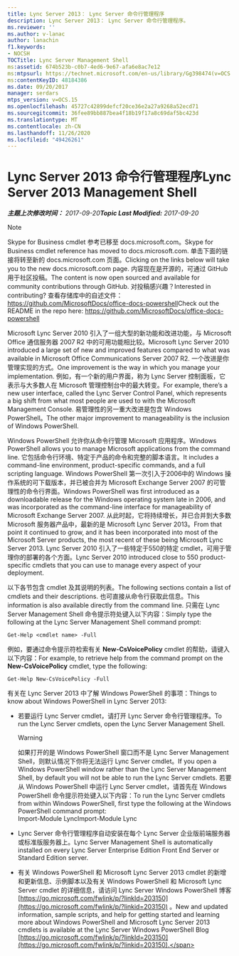 ```yaml
---
title: Lync Server 2013： Lync Server 命令行管理程序
description: Lync Server 2013： Lync Server 命令行管理程序。
ms.reviewer: ''
ms.author: v-lanac
author: lanachin
f1.keywords:
- NOCSH
TOCTitle: Lync Server Management Shell
ms:assetid: 674b523b-c0b7-4ed6-9e67-afa6e8ac7e12
ms:mtpsurl: https://technet.microsoft.com/en-us/library/Gg398474(v=OCS.15)
ms:contentKeyID: 48184386
ms.date: 09/20/2017
manager: serdars
mtps_version: v=OCS.15
ms.openlocfilehash: 45727c42899defcf20ce36e2a27a9268a52ecd71
ms.sourcegitcommit: 36fee89bb887bea4f18b19f17a8c69daf5bc423d
ms.translationtype: MT
ms.contentlocale: zh-CN
ms.lasthandoff: 11/26/2020
ms.locfileid: "49426261"
---
```

# <a name="lync-server-2013-management-shell"></a><span data-ttu-id="39adc-103">Lync Server 2013 命令行管理程序</span><span class="sxs-lookup"><span data-stu-id="39adc-103">Lync Server 2013 Management Shell</span></span>

<div data-xmlns="http://www.w3.org/1999/xhtml">

<div class="topic" data-xmlns="http://www.w3.org/1999/xhtml" data-msxsl="urn:schemas-microsoft-com:xslt" data-cs="https://msdn.microsoft.com/">

<div data-asp="https://msdn2.microsoft.com/asp">



</div>

<div id="mainSection">

<div id="mainBody"><span data-ttu-id="39adc-104">

<span> </span></span><span class="sxs-lookup"><span data-stu-id="39adc-104">

<span> </span></span></span>

<span data-ttu-id="39adc-105">_**主题上次修改时间：** 2017-09-20_</span><span class="sxs-lookup"><span data-stu-id="39adc-105">_**Topic Last Modified:** 2017-09-20_</span></span>

<div>


> [!NOTE]  
> <span data-ttu-id="39adc-106">Skype for Business cmdlet 参考已移至 docs.microsoft.com。</span><span class="sxs-lookup"><span data-stu-id="39adc-106">Skype for Business cmdlet reference has moved to docs.microsoft.com.</span></span> <span data-ttu-id="39adc-107">单击下面的链接将转至新的 docs.microsoft.com 页面。</span><span class="sxs-lookup"><span data-stu-id="39adc-107">Clicking on the links below will take you to the new docs.microsoft.com page.</span></span> <span data-ttu-id="39adc-108">内容现在是开源的，可通过 GitHub 用于社区投稿。</span><span class="sxs-lookup"><span data-stu-id="39adc-108">The content is now open sourced and available for community contributions through GitHub.</span></span> <span data-ttu-id="39adc-109">对投稿感兴趣？</span><span class="sxs-lookup"><span data-stu-id="39adc-109">Interested in contributing?</span></span> <span data-ttu-id="39adc-110">查看存储库中的自述文件： <A href="https://github.com/microsoftdocs/office-docs-powershell">https://github.com/MicrosoftDocs/office-docs-powershell</A></span><span class="sxs-lookup"><span data-stu-id="39adc-110">Check out the README in the repo here: <A href="https://github.com/microsoftdocs/office-docs-powershell">https://github.com/MicrosoftDocs/office-docs-powershell</A></span></span>



</div>

<span data-ttu-id="39adc-111">Microsoft Lync Server 2010 引入了一组大型的新功能和改进功能，与 Microsoft Office 通信服务器 2007 R2 中的可用功能相比较。</span><span class="sxs-lookup"><span data-stu-id="39adc-111">Microsoft Lync Server 2010 introduced a large set of new and improved features compared to what was available in Microsoft Office Communications Server 2007 R2.</span></span> <span data-ttu-id="39adc-112">一个改进是你管理实现的方式。</span><span class="sxs-lookup"><span data-stu-id="39adc-112">One improvement is the way in which you manage your implementation.</span></span> <span data-ttu-id="39adc-113">例如，有一个新的用户界面，称为 Lync Server 控制面板，它表示与大多数人在 Microsoft 管理控制台中的最大转变。</span><span class="sxs-lookup"><span data-stu-id="39adc-113">For example, there’s a new user interface, called the Lync Server Control Panel, which represents a big shift from what most people are used to with the Microsoft Management Console.</span></span> <span data-ttu-id="39adc-114">易管理性的另一重大改进是包含 Windows PowerShell。</span><span class="sxs-lookup"><span data-stu-id="39adc-114">The other major improvement to manageability is the inclusion of Windows PowerShell.</span></span>

<span data-ttu-id="39adc-115">Windows PowerShell 允许你从命令行管理 Microsoft 应用程序。</span><span class="sxs-lookup"><span data-stu-id="39adc-115">Windows PowerShell allows you to manage Microsoft applications from the command line.</span></span> <span data-ttu-id="39adc-116">它包括命令行环境、特定于产品的命令和完整的脚本语言。</span><span class="sxs-lookup"><span data-stu-id="39adc-116">It includes a command-line environment, product-specific commands, and a full scripting language.</span></span> <span data-ttu-id="39adc-117">Windows PowerShell 第一次引入于2006中的 Windows 操作系统的可下载版本，并已被合并为 Microsoft Exchange Server 2007 的可管理性的命令行界面。</span><span class="sxs-lookup"><span data-stu-id="39adc-117">Windows PowerShell was first introduced as a downloadable release for the Windows operating system late in 2006, and was incorporated as the command-line interface for manageability of Microsoft Exchange Server 2007.</span></span> <span data-ttu-id="39adc-118">从此时起，它将持续增长，并已合并到大多数 Microsoft 服务器产品中，最新的是 Microsoft Lync Server 2013。</span><span class="sxs-lookup"><span data-stu-id="39adc-118">From that point it continued to grow, and it has been incorporated into most of the Microsoft Server products, the most recent of these being Microsoft Lync Server 2013.</span></span> <span data-ttu-id="39adc-119">Lync Server 2010 引入了一些特定于550的特定 cmdlet，可用于管理你的部署的各个方面。</span><span class="sxs-lookup"><span data-stu-id="39adc-119">Lync Server 2010 introduced close to 550 product-specific cmdlets that you can use to manage every aspect of your deployment.</span></span>

<span data-ttu-id="39adc-120">以下各节包含 cmdlet 及其说明的列表。</span><span class="sxs-lookup"><span data-stu-id="39adc-120">The following sections contain a list of cmdlets and their descriptions.</span></span> <span data-ttu-id="39adc-121">也可直接从命令行获取此信息。</span><span class="sxs-lookup"><span data-stu-id="39adc-121">This information is also available directly from the command line.</span></span> <span data-ttu-id="39adc-122">只需在 Lync Server Management Shell 命令提示符处键入以下内容：</span><span class="sxs-lookup"><span data-stu-id="39adc-122">Simply type the following at the Lync Server Management Shell command prompt:</span></span>

    Get-Help <cmdlet name> -Full

<span data-ttu-id="39adc-123">例如，要通过命令提示符检索有关 **New-CsVoicePolicy** cmdlet 的帮助，请键入以下内容：</span><span class="sxs-lookup"><span data-stu-id="39adc-123">For example, to retrieve help from the command prompt on the **New-CsVoicePolicy** cmdlet, type the following:</span></span>

    Get-Help New-CsVoicePolicy -Full

<span data-ttu-id="39adc-124">有关在 Lync Server 2013 中了解 Windows PowerShell 的事项：</span><span class="sxs-lookup"><span data-stu-id="39adc-124">Things to know about Windows PowerShell in Lync Server 2013:</span></span>

  - <span data-ttu-id="39adc-125">若要运行 Lync Server cmdlet，请打开 Lync Server 命令行管理程序。</span><span class="sxs-lookup"><span data-stu-id="39adc-125">To run the Lync Server cmdlets, open the Lync Server Management Shell.</span></span>
    
    <div>
    

    > [!WARNING]  
    > <span data-ttu-id="39adc-126">如果打开的是 Windows PowerShell 窗口而不是 Lync Server Management Shell，则默认情况下你将无法运行 Lync Server cmdlet。</span><span class="sxs-lookup"><span data-stu-id="39adc-126">If you open a Windows PowerShell window rather than the Lync Server Management Shell, by default you will not be able to run the Lync Server cmdlets.</span></span> <span data-ttu-id="39adc-127">若要从 Windows PowerShell 中运行 Lync Server cmdlet，请首先在 Windows PowerShell 命令提示符处键入以下内容：</span><span class="sxs-lookup"><span data-stu-id="39adc-127">To run the Lync Server cmdlets from within Windows PowerShell, first type the following at the Windows PowerShell command prompt:</span></span><BR><span data-ttu-id="39adc-128">Import-Module Lync</span><span class="sxs-lookup"><span data-stu-id="39adc-128">Import-Module Lync</span></span>

    
    </div>

  - <span data-ttu-id="39adc-129">Lync Server 命令行管理程序自动安装在每个 Lync Server 企业版前端服务器或标准版服务器上。</span><span class="sxs-lookup"><span data-stu-id="39adc-129">Lync Server Management Shell is automatically installed on every Lync Server Enterprise Edition Front End Server or Standard Edition server.</span></span>

  - <span data-ttu-id="39adc-130">有关 Windows PowerShell 和 Microsoft Lync Server 2013 cmdlet 的新增和更新信息、示例脚本以及有关 Windows PowerShell 和 Microsoft Lync Server cmdlet 的详细信息，请访问 Lync Server Windows PowerShell 博客 [https://go.microsoft.com/fwlink/p/?linkId=203150](https://go.microsoft.com/fwlink/p/?linkid=203150) 。</span><span class="sxs-lookup"><span data-stu-id="39adc-130">New and updated information, sample scripts, and help for getting started and learning more about Windows PowerShell and Microsoft Lync Server 2013 cmdlets is available at the Lync Server Windows PowerShell Blog [https://go.microsoft.com/fwlink/p/?linkId=203150](https://go.microsoft.com/fwlink/p/?linkid=203150).</span></span>

<span data-ttu-id="39adc-131"></div>

<span> </span>

</div>

</div>

</span><span class="sxs-lookup"><span data-stu-id="39adc-131"></div>

<span> </span>

</div>

</div>

</span></span></div>

